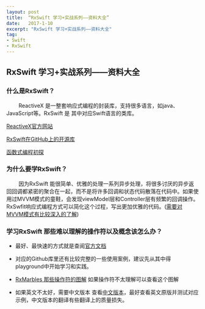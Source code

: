 ```yaml
---
layout: post
title:  “RxSwift 学习+实战系列——资料大全”
date:   2017-1-10
excerpt: "RxSwift 学习+实战系列——资料大全"
tag:
- Swift
- RxSwift
---
```


## RxSwift 学习+实战系列——资料大全

### 什么是RxSwift？	

   ReactiveX 是一整套响应式编程的封装库，支持很多语言，如java、JavaScript等。RxSwift 是 其中对应Swift语言的类库。

[ReactiveX官方网站](http://reactivex.io/)

[RxSwift在GitHub上的开源库](https://github.com/ReactiveX/RxSwift)

[函数式编程初探](http://www.ruanyifeng.com/blog/2012/04/functional_programming.html)

### 为什么要学RxSwift？ 

   因为RxSwift 能很简单、优雅的处理一系列异步处理，将很多讨厌的异步返回回调都紧密的聚合在一起，而不是将许多回调和状态代码散落在代码中。如果使用过MVVM模式的童鞋，会发现viewModel层和Controller层有频繁的回调操作。RxSwfit响应式编程方式可以简化这个过程，写出更加优雅的代码。([需要对MVVM模式有比较深入的了解](http://www.jianshu.com/p/e1a2c2c6c109))

### 学习RxSwift 那些难以理解的操作符以及概念该怎么办？

- 最好、最快速的方式就是查阅[官方文档]( https://github.com/ReactiveX/RxSwift/tree/master/Documentation)

- 对应的Github库里还有比较完整的一些使用案例，建议先从其中得playground中开始学习和实践。

- [RxMarbles 那些操作符的图解](http://rxmarbles.com/) 如果操作符不太理解可以查看这个图解

- 如果英文不太好，需要中文版本 查看[中文版本](https://github.com/jhw-dev/RxSwift-CN/blob/master/source-cn/GettingStarted.md#rxdatasources)，最好查看英文原版并测试对应示例，中文版本的翻译有些翻译上的质量损失。

  ​

​